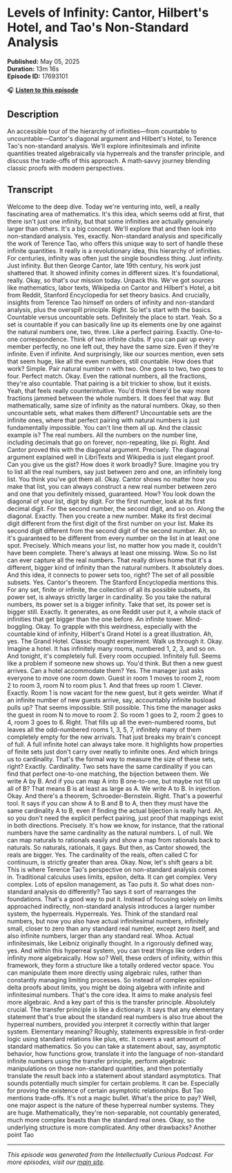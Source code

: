 # Levels of Infinity: Cantor, Hilbert's Hotel, and Tao's Non-Standard Analysis

**Published:** May 05, 2025  
**Duration:** 13m 16s  
**Episode ID:** 17693101

🎧 **[Listen to this episode](https://intellectuallycurious.buzzsprout.com/2529712/episodes/17693101-levels-of-infinity-cantor-hilbert's-hotel-and-tao's-non-standard-analysis)**

## Description

An accessible tour of the hierarchy of infinities—from countable to uncountable—Cantor's diagonal argument and Hilbert's Hotel, to Terence Tao's non-standard analysis. We'll explore infinitesimals and infinite quantities treated algebraically via hyperreals and the transfer principle, and discuss the trade-offs of this approach. A math‑savvy journey blending classic proofs with modern perspectives.

## Transcript

Welcome to the deep dive. Today we're venturing into, well, a really fascinating area of mathematics. It's this idea, which seems odd at first, that there isn't just one infinity, but that some infinities are actually genuinely larger than others. It's a big concept. We'll explore that and then look into non-standard analysis. Yes, exactly. Non-standard analysis and specifically the work of Terence Tao, who offers this unique way to sort of handle these infinite quantities. It really is a revolutionary idea, this hierarchy of infinities. For centuries, infinity was often just the single boundless thing. Just infinity. Just infinity. But then George Cantor, late 19th century, his work just shattered that. It showed infinity comes in different sizes. It's foundational, really. Okay, so that's our mission today. Unpack this. We've got sources like mathematics, labor texts, Wikipedia on Cantor and Hilbert's Hotel, a bit from Reddit, Stanford Encyclopedia for set theory basics. And crucially, insights from Terence Tao himself on orders of infinity and non-standard analysis, plus the overspill principle. Right. So let's start with the basics. Countable versus uncountable sets. Definitely the place to start. Yeah. So a set is countable if you can basically line up its elements one by one against the natural numbers one, two, three. Like a perfect pairing. Exactly. One-to-one correspondence. Think of two infinite clubs. If you can pair up every member perfectly, no one left out, they have the same size. Even if they're infinite. Even if infinite. And surprisingly, like our sources mention, even sets that seem huge, like all the even numbers, still countable. How does that work? Simple. Pair natural number n with two. One goes to two, two goes to four. Perfect match. Okay. Even the rational numbers, all the fractions, they're also countable. That pairing is a bit trickier to show, but it exists. Yeah, that feels really counterintuitive. You'd think there'd be way more fractions jammed between the whole numbers. It does feel that way. But mathematically, same size of infinity as the natural numbers. Okay, so then uncountable sets, what makes them different? Uncountable sets are the infinite ones, where that perfect pairing with natural numbers is just fundamentally impossible. You can't line them all up. And the classic example is? The real numbers. All the numbers on the number line, including decimals that go on forever, non-repeating, like pi. Right. And Cantor proved this with the diagonal argument. Precisely. The diagonal argument explained well in LibriTexts and Wikipedia is just elegant proof. Can you give us the gist? How does it work broadly? Sure. Imagine you try to list all the real numbers, say just between zero and one, an infinitely long list. You think you've got them all. Okay. Cantor shows no matter how you make that list, you can always construct a new real number between zero and one that you definitely missed, guaranteed. How? You look down the diagonal of your list, digit by digit. For the first number, look at its first decimal digit. For the second number, the second digit, and so on. Along the diagonal. Exactly. Then you create a new number. Make its first decimal digit different from the first digit of the first number on your list. Make its second digit different from the second digit of the second number. Ah, so it's guaranteed to be different from every number on the list in at least one spot. Precisely. Which means your list, no matter how you made it, couldn't have been complete. There's always at least one missing. Wow. So no list can ever capture all the real numbers. That really drives home that it's a different, bigger kind of infinity than the natural numbers. It absolutely does. And this idea, it connects to power sets too, right? The set of all possible subsets. Yes. Cantor's theorem. The Stanford Encyclopedia mentions this. For any set, finite or infinite, the collection of all its possible subsets, its power set, is always strictly larger in cardinality. So you take the natural numbers, its power set is a bigger infinity. Take that set, its power set is bigger still. Exactly. It generates, as one Reddit user put it, a whole stack of infinities that get bigger than the one before. An infinite tower. Mind-boggling. Okay. To grapple with this weirdness, especially with the countable kind of infinity, Hilbert's Grand Hotel is a great illustration. Ah, yes. The Grand Hotel. Classic thought experiment. Walk us through it. Okay. Imagine a hotel. It has infinitely many rooms, numbered 1, 2, 3, and so on. And tonight, it's completely full. Every room occupied. Infinitely full. Seems like a problem if someone new shows up. You'd think. But then a new guest arrives. Can a hotel accommodate them? Yes. The manager just asks everyone to move one room down. Guest in room 1 moves to room 2, room 2 to room 3, room N to room plus 1. And that frees up room 1. Clever. Exactly. Room 1 is now vacant for the new guest, but it gets weirder. What if an infinite number of new guests arrive, say, accountably infinite busload pulls up? That seems impossible. Still possible. This time the manager asks the guest in room N to move to room 2. So room 1 goes to 2, room 2 goes to 4, room 3 goes to 6. Right. That fills up all the even-numbered rooms, but leaves all the odd-numbered rooms 1, 3, 5, 7, infinitely many of them completely empty for the new arrivals. That just breaks my brain's concept of full. A full infinite hotel can always take more. It highlights how properties of finite sets just don't carry over neatly to infinite ones. And which brings us to cardinality. That's the formal way to measure the size of these sets, right? Exactly. Cardinality. Two sets have the same cardinality if you can find that perfect one-to-one matching, the bijection between them. We write A by B. And if you can map A into B one-to-one, but maybe not fill up all of B? That means B is at least as large as A. We write A to B. In injection. Okay. And there's a theorem, Schroeder-Bernstein. Right. That's a powerful tool. It says if you can show A to B and B to A, then they must have the same cardinality A to B, even if finding the actual bijection is really hard. Ah, so you don't need the explicit perfect pairing, just proof that mappings exist in both directions. Precisely. It's how we know, for instance, that the rational numbers have the same cardinality as the natural numbers. L of null. We can map naturals to rationals easily and show a map from rationals back to naturals. So naturals, rationals, it gays. But then, as Cantor showed, the reals are bigger. Yes. The cardinality of the reals, often called C for continuum, is strictly greater than area. Okay. Now, let's shift gears a bit. This is where Terence Tao's perspective on non-standard analysis comes in. Traditional calculus uses limits, epsilon, delta. It can get complex. Very complex. Lots of epsilon management, as Tao puts it. So what does non-standard analysis do differently? Tao says it sort of rearranges the foundations. That's a good way to put it. Instead of focusing solely on limits approached indirectly, non-standard analysis introduces a larger number system, the hyperreals. Hyperreals. Yes. Think of the standard real numbers, but now you also have actual infinitesimal numbers, infinitely small, closer to zero than any standard real number, except zero itself, and also infinite numbers, larger than any standard real. Whoa. Actual infinitesimals, like Leibniz originally thought. In a rigorously defined way, yes. And within this hyperreal system, you can treat things like orders of infinity more algebraically. How so? Well, these orders of infinity, within this framework, they form a structure like a totally ordered vector space. You can manipulate them more directly using algebraic rules, rather than constantly managing limiting processes. So instead of complex epsilon-delta proofs about limits, you might be doing algebra with infinite and infinitesimal numbers. That's the core idea. It aims to make analysis feel more algebraic. And a key part of this is the transfer principle. Absolutely crucial. The transfer principle is like a dictionary. It says that any elementary statement that's true about the standard real numbers is also true about the hyperreal numbers, provided you interpret it correctly within that larger system. Elementary meaning? Roughly, statements expressible in first-order logic using standard relations like plus, etc. It covers a vast amount of standard mathematics. So you can take a statement about, say, asymptotic behavior, how functions grow, translate it into the language of non-standard infinite numbers using the transfer principle, perform algebraic manipulations on those non-standard quantities, and then potentially translate the result back into a statement about standard asymptotics. That sounds potentially much simpler for certain problems. It can be. Especially for proving the existence of certain asymptotic relationships. But Tao mentions trade-offs. It's not a magic bullet. What's the price to pay? Well, one major aspect is the nature of these hyperreal number systems. They are huge. Mathematically, they're non-separable, not countably generated, much more complex beasts than the standard real ones. Okay, so the underlying structure is more complicated. Any other drawbacks? Another point Tao

---
*This episode was generated from the Intellectually Curious Podcast. For more episodes, visit our [main site](https://intellectuallycurious.buzzsprout.com).*
